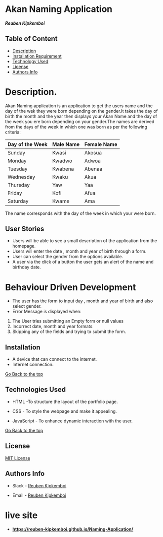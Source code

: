 # Akan Naming Application

##### Reuben Kipkemboi 

## Table of Content

+ [Description](#Description)
+ [Installation Requirement](#Installation)
+ [Technology Used](#technologies-used)
+ [License](#license)
+ [Authors Info](#authors-info)

# Description.
Akan Naming application is an application to get the users name and the day of the wek they were born depending on the gender.It takes the day of birth the month and the year then displays your Akan Name and the day of the week you ere born depending on your gender.The names are derived from the days of the week in which one was born as per the following criteria:

| Day of the Week | Male Name | Female Name |
| ----------- | ----------- | ----------- |
| Sunday      | Kwasi       | Akosua      |
| Monday      | Kwadwo      | Adwoa
| Tuesday     | Kwabena     | Abenaa      |
| Wednesday   | Kwaku       | Akua        |
| Thursday    | Yaw         | Yaa         |
| Friday      | Kofi        | Afua        |
| Saturday    | Kwame       | Ama         |

The name corresponds with the day of the week in which your were born.

## User Stories
* Users will be able to see a small description of the application from the homepage.
* Users will enter the date , month and year of birth through a form.
* User can select the gender from the options available.
* A user via the click of a button the user gets an alert of the name and birthday date. 

# Behaviour Driven Development
* The user has the form to input day , month and year of birth and also select gender.
* Error Message is displayed when:
<ol>
<li>The User tries submitting an Empty form or null values</li>
<li>Incorrect date, month and year formats</li>
<li>Skipping any of the fields and trying to submit the form.</li>
</ol>


## Installation
+ A device that can connect to the internet.
+ Internet connection.

[Go Back to the top](#akan-naming-application)

## Technologies Used

* HTML -To structure the layout of the portfolio page. 

* CSS - To style the webpage and make it appealing.

* JavaScript - To enhance dynamic interaction with the user.

[Go Back to the top](#akan-naming-application)

## License
[MIT License](LICENSE)

## Authors Info
* Slack - [Reuben Kipkemboi]()

* Email - [Reuben Kipkemboi](https://gmail.com)

# live site
* #### https://reuben-kipkemboi.github.io/Naming-Application/



